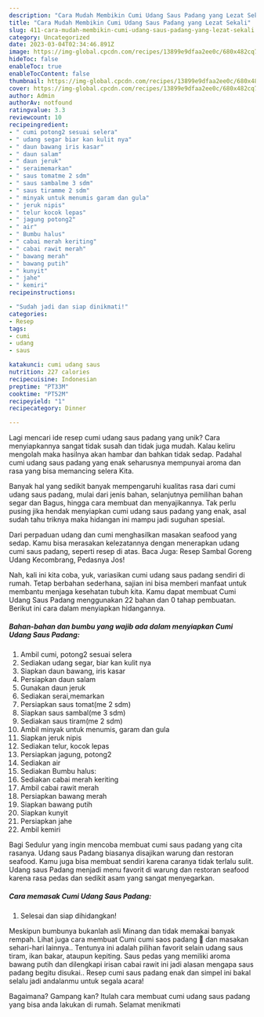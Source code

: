 ```yaml
---
description: "Cara Mudah Membikin Cumi Udang Saus Padang yang Lezat Sekali"
title: "Cara Mudah Membikin Cumi Udang Saus Padang yang Lezat Sekali"
slug: 411-cara-mudah-membikin-cumi-udang-saus-padang-yang-lezat-sekali
category: Uncategorized
date: 2023-03-04T02:34:46.891Z
image: https://img-global.cpcdn.com/recipes/13899e9dfaa2ee0c/680x482cq70/cumi-udang-saus-padang-foto-resep-utama.jpg
hideToc: false
enableToc: true
enableTocContent: false
thumbnail: https://img-global.cpcdn.com/recipes/13899e9dfaa2ee0c/680x482cq70/cumi-udang-saus-padang-foto-resep-utama.jpg
cover: https://img-global.cpcdn.com/recipes/13899e9dfaa2ee0c/680x482cq70/cumi-udang-saus-padang-foto-resep-utama.jpg
author: Admin
authorAv: notfound
ratingvalue: 3.3
reviewcount: 10
recipeingredient:
- " cumi potong2 sesuai selera"
- " udang segar biar kan kulit nya"
- " daun bawang iris kasar"
- " daun salam"
- " daun jeruk"
- " seraimemarkan"
- " saus tomatme 2 sdm"
- " saus sambalme 3 sdm"
- " saus tiramme 2 sdm"
- " minyak untuk menumis garam dan gula"
- " jeruk nipis"
- " telur kocok lepas"
- " jagung potong2"
- " air"
- " Bumbu halus"
- " cabai merah keriting"
- " cabai rawit merah"
- " bawang merah"
- " bawang putih"
- " kunyit"
- " jahe"
- " kemiri"
recipeinstructions:

- "Sudah jadi dan siap dinikmati!"
categories:
- Resep
tags:
- cumi
- udang
- saus

katakunci: cumi udang saus 
nutrition: 227 calories
recipecuisine: Indonesian
preptime: "PT33M"
cooktime: "PT52M"
recipeyield: "1"
recipecategory: Dinner

---
```





Lagi mencari ide resep cumi udang saus padang yang unik? Cara menyiapkannya sangat tidak susah dan tidak juga mudah. Kalau keliru mengolah maka hasilnya akan hambar dan bahkan tidak sedap. Padahal cumi udang saus padang yang enak seharusnya mempunyai aroma dan rasa yang bisa memancing selera Kita.





Banyak hal yang sedikit banyak mempengaruhi kualitas rasa dari cumi udang saus padang, mulai dari jenis bahan, selanjutnya pemilihan bahan segar dan Bagus, hingga cara membuat dan menyajikannya. Tak perlu pusing jika hendak menyiapkan cumi udang saus padang yang enak,      asal sudah tahu triknya maka hidangan ini mampu jadi suguhan spesial.














Dari perpaduan udang dan cumi menghasilkan masakan seafood yang sedap. Kamu bisa merasakan kelezatannya dengan menerapkan udang cumi saus padang, seperti resep di atas. Baca Juga: Resep Sambal Goreng Udang Kecombrang, Pedasnya Jos!






Nah, kali ini kita coba, yuk, variasikan cumi udang saus padang sendiri di rumah. Tetap berbahan sederhana, sajian ini bisa memberi manfaat untuk membantu menjaga kesehatan tubuh kita. Kamu dapat membuat Cumi Udang Saus Padang menggunakan 22 bahan dan 0 tahap pembuatan. Berikut ini cara dalam menyiapkan hidangannya.

<!--inarticleads1-->

##### Bahan-bahan dan bumbu yang wajib ada dalam menyiapkan Cumi Udang Saus Padang:

1. Ambil  cumi, potong2 sesuai selera
1. Sediakan  udang segar, biar kan kulit nya
1. Siapkan  daun bawang, iris kasar
1. Persiapkan  daun salam
1. Gunakan  daun jeruk
1. Sediakan  serai,memarkan
1. Persiapkan  saus tomat(me 2 sdm)
1. Siapkan  saus sambal(me 3 sdm)
1. Sediakan  saus tiram(me 2 sdm)
1. Ambil  minyak untuk menumis, garam dan gula
1. Siapkan  jeruk nipis
1. Sediakan  telur, kocok lepas
1. Persiapkan  jagung, potong2
1. Sediakan  air
1. Sediakan  Bumbu halus:
1. Sediakan  cabai merah keriting
1. Ambil  cabai rawit merah
1. Persiapkan  bawang merah
1. Siapkan  bawang putih
1. Siapkan  kunyit
1. Persiapkan  jahe
1. Ambil  kemiri


Bagi Sedulur yang ingin mencoba membuat cumi saus padang yang cita rasanya. Udang saus Padang biasanya disajikan warung dan restoran seafood. Kamu juga bisa membuat sendiri karena caranya tidak terlalu sulit. Udang saus Padang menjadi menu favorit di warung dan restoran seafood karena rasa pedas dan sedikit asam yang sangat menyegarkan. 

<!--inarticleads2-->

##### Cara memasak Cumi Udang Saus Padang:


1. Selesai dan siap dihidangkan!

Meskipun bumbunya bukanlah asli Minang dan tidak memakai banyak rempah. Lihat juga cara membuat Cumi cumi saos padang 🦑 dan masakan sehari-hari lainnya.. Tentunya ini adalah pilihan favorit selain udang saus tiram, ikan bakar, ataupun kepiting. Saus pedas yang memiliki aroma bawang putih dan dilengkapi irisan cabai rawit ini jadi alasan mengapa saus padang begitu disukai.. Resep cumi saus padang enak dan simpel ini bakal selalu jadi andalanmu untuk segala acara! 

Bagaimana? Gampang kan? Itulah cara membuat cumi udang saus padang yang bisa anda lakukan di rumah. Selamat menikmati
